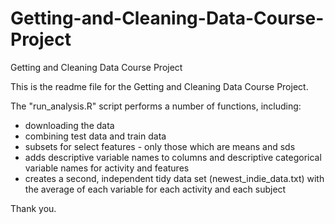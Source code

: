 # Getting-and-Cleaning-Data-Course-Project
Getting and Cleaning Data Course Project

This is the readme file for the Getting and Cleaning Data Course Project.

The "run_analysis.R" script performs a number of functions, including:

- downloading the data
- combining test data and train data
- subsets for select features - only those which are means and sds
- adds descriptive variable names to columns and descriptive categorical variable names for activity and features
- creates a second, independent tidy data set (newest_indie_data.txt) with the average of each variable for each activity and each subject

Thank you.

